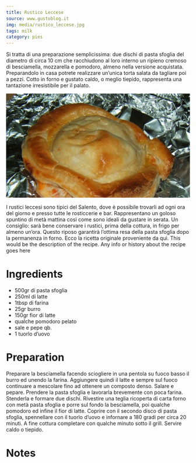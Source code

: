 ```yaml
---
title: Rustico Leccese
source: www.gustoblog.it
img: media/rustico_leccese.jpg
tags: milk
category: pies
---
```


Si tratta di una preparazione semplicissima: due dischi di pasta sfoglia del diametro di circa 10 cm che racchiudono al loro interno un ripieno cremoso di besciamella, mozzarella e pomodoro, almeno nella versione acquistata. Preparandolo in casa potrete realizzare un’unica torta salata da tagliare poi a pezzi. Cotto in forno e gustato caldo, o meglio tiepido, rappresenta una tantazione irresistibile per il palato.

![Rustico Leccese](media/rustico_leccese.jpg)

I rustici leccesi sono tipici del Salento, dove è possibile trovarli ad ogni ora del giorno e presso tutte le rosticcerie e bar. Rappresentano un goloso spuntino di metà mattina così come sono ideali da gustare in serata. Un consiglio: sarà bene conservare i rustici, prima della cottura, in frigo per almeno un’ora. Questo riposo garantirà l’ottima resa della pasta sfoglia dopo la permanenza in forno. Ecco la ricetta originale proveniente da quì.
This would be the description of the recipe. Any info or history about the recipe goes here

Ingredients
===========

* 500gr di pasta sfoglia
* 250ml di latte
* 1tbsp di farina
* 25gr burro
* 150gr fior di latte
* qualche pomodoro pelato
* sale e pepe qb.
* 1 tuorlo d’uovo

Preparation
===========

Preparare la besciamella facendo sciogliere in una pentola su fuoco basso il burro ed unendo la farina. Aggiungere quindi il latte e sempre sul fuoco continuare a mescolare fino ad ottenere un composto denso. Salare e pepare. Prendere la pasta sfoglia e lavorarla brevemente con poca farina. Stenderla e formare due dischi. Rivestire una teglia ricoperta di carta forno con metà pasta sfoglia e porre sul fondo la besciamella, poi qualche pomodoro ed infine il fior di latte. Coprire con il secondo disco di pasta sfoglia, spennellare con il tuorlo d’uovo e infornare a 180 gradi per circa 20 minuti. A fine cottura completare con qualche minuto sotto il grill. Servire caldo o tiepido.

Notes
=====
